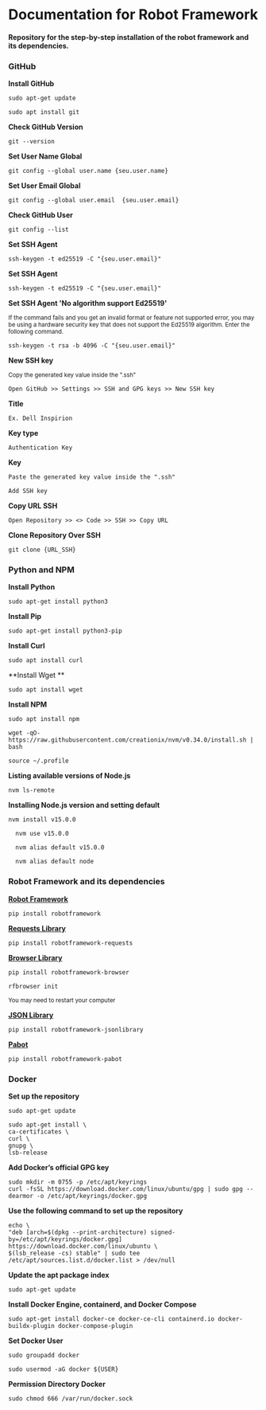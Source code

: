 # Documentation for Robot Framework
#### Repository for the step-by-step installation of the robot framework and its dependencies.
   
### GitHub

 **Install GitHub**
 
    sudo apt-get update

    sudo apt install git
    
  **Check GitHub Version**

    git --version

  **Set User Name Global**

    git config --global user.name {seu.user.name}
    
  **Set User Email Global**

    git config --global user.email	{seu.user.email}
    
  **Check GitHub User**

    git config --list
    
  **Set SSH Agent**

    ssh-keygen -t ed25519 -C "{seu.user.email}"
    
  **Set SSH Agent**

    ssh-keygen -t ed25519 -C "{seu.user.email}"

  **Set SSH Agent 'No algorithm support Ed25519'** 
  
  <sub> If the command fails and you get an invalid format or feature not supported error, you may be using a hardware security key that does not support           the Ed25519 algorithm. Enter the following command. </sub>
    
    ssh-keygen -t rsa -b 4096 -C "{seu.user.email}"
    
  **New SSH key** 
  
  <sub> Copy the generated key value inside the ".ssh" </sub>
      
    Open GitHub >> Settings >> SSH and GPG keys >> New SSH key
    
  **Title**

    Ex. Dell Inspirion
    
  **Key type**

    Authentication Key
    
  **Key**

    Paste the generated key value inside the ".ssh"
    
    Add SSH key
    
  **Copy URL SSH**
  
    Open Repository >> <> Code >> SSH >> Copy URL
    
  **Clone Repository Over SSH**

    git clone {URL_SSH}

### Python and NPM

 **Install Python**

    sudo apt-get install python3

 **Install Pip**

    sudo apt-get install python3-pip 
 
 **Install Curl**

    sudo apt install curl

 **Install Wget **

    sudo apt install wget
    
 **Install NPM**

    sudo apt install npm
       
    wget -qO- https://raw.githubusercontent.com/creationix/nvm/v0.34.0/install.sh | bash 

    source ~/.profile

 **Listing available versions of Node.js**

    nvm ls-remote

 **Installing Node.js version and setting default**

    nvm install v15.0.0
    
	  nvm use v15.0.0
    
	  nvm alias default v15.0.0
    
	  nvm alias default node

### Robot Framework and its dependencies

 **[Robot Framework](https://robotframework.org/robotframework/latest/RobotFrameworkUserGuide.html)**

    pip install robotframework
    
 **[Requests Library](https://marketsquare.github.io/robotframework-requests/doc/RequestsLibrary.html#POST)**

    pip install robotframework-requests

 **[Browser Library](https://marketsquare.github.io/robotframework-browser/Browser.html)**

    pip install robotframework-browser
    
    rfbrowser init

<sub> You may need to restart your computer </sub>
    
 **[JSON Library](https://robotframework-thailand.github.io/robotframework-jsonlibrary/JSONLibrary.html)**

    pip install robotframework-jsonlibrary

 **[Pabot](https://pabot.org/)**

    pip install robotframework-pabot

### Docker

  **Set up the repository**
  
    sudo apt-get update
    
    sudo apt-get install \
    ca-certificates \
    curl \
    gnupg \
    lsb-release
    
  **Add Docker’s official GPG key**

    sudo mkdir -m 0755 -p /etc/apt/keyrings
    curl -fsSL https://download.docker.com/linux/ubuntu/gpg | sudo gpg --dearmor -o /etc/apt/keyrings/docker.gpg

  **Use the following command to set up the repository**
  
    echo \
    "deb [arch=$(dpkg --print-architecture) signed-by=/etc/apt/keyrings/docker.gpg] https://download.docker.com/linux/ubuntu \
    $(lsb_release -cs) stable" | sudo tee /etc/apt/sources.list.d/docker.list > /dev/null
    
  **Update the apt package index**
  
    sudo apt-get update
    
  **Install Docker Engine, containerd, and Docker Compose**
   
    sudo apt-get install docker-ce docker-ce-cli containerd.io docker-buildx-plugin docker-compose-plugin
    
  **Set Docker User**    
  
    sudo groupadd docker

    sudo usermod -aG docker ${USER}
    
  **Permission Directory Docker**
  
    sudo chmod 666 /var/run/docker.sock
